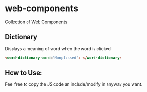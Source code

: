 # web-components

Collection of Web Components

## Dictionary

Displays a meaning of word when the word is clicked

```html
<word-dictionary word="Nonplussed"> </word-dictionary>
```

## How to Use:

Feel free to copy the JS code an include/modify in anyway you want.
